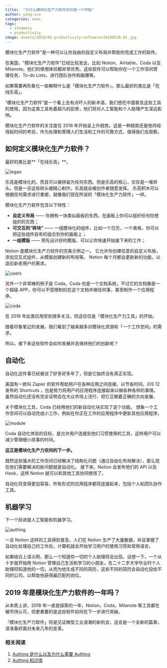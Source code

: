 ```yaml
---
title:  "为什么模块化生产力软件仅仅是一个开始"
author: yang-xie
categories: news
tags:
  - steamory
  - productivity
image: assets/2019/05-productivity-software/20190526-01.jpg
---
```


模块化生产力软件"是一种可以让你自由的自定义布局并帮助你完成工作的软件。

在美国，"模块化生产力软件"已经比较发达，比如 Notion、Airtable、Coda 以及 Milanote，他们的使用体验都非常优秀。这些软件可以帮助你在一个工作空间管理任务、To-do Lists、进行团队协作和脑爆等。

如果需要再形象化一些解释什么是「模块化生产力软件」，那么最好的类比是「在线乐高」。

“模块化生产力软件”是一个看上去有点吓人的新术语，我们想在中国普及这些工具的使用，因为这类工具有着超凡的前景，他们将对人工智能和个人助理产生深远影响。

模块化生产力软件的关注度在 2018 年开始呈上升趋势。这是一种趋势还是他将经得起时间的考验，作为处理和管理人们生活和工作的可靠方式，值得我们去观察。

## 如何定义模块化生产力软件？

最好的类比是**「在线乐高」**。

![legao](assets/2019/05-productivity-software/20190526-01.jpg)

乐高是模块化的，而且可以被拼装为任何东西。但是乐高的核心，仅仅是一堆转头。但是一旦这些转头被精心制作，乐高就会被创作者随意发挥。 乐高积木可以根据任何需求进行重塑，就像我们现在所说的「模块化生产力软件」一样。

模块化生产力软件包含以下特性：

- **自定义布局** —— 你拥有一块类似画板的东西，在画板上你可以组织任何你想组织的东西；
- **可交互的“砖块”** —— 一组模块化的组件，比如一个日历，一个表格，你可以把这些组件自有的组合到你的画板上；
- **一组模版** —— 预先设计好的模版，可以让你快速开始接下来的工作；

Notion 是模块化生产力软件的完美示例之一。 它允许你创建任意的自定义布局，添加交互式组件，从模版创建新的布局等。 Notion 每个月都会更新新的功能，以适应新老用户的需求。

![users](assets/2019/05-productivity-software/20190526-02.jpg)

另外一个非常棒的例子是 Coda，Coda 也是一个文档系统，不过它的文档像是一个超级 APP，你可以不受限制的在这个文档中做任何事，甚至制作一个应用程序。

![coda](assets/2019/05-productivity-software/20190526-03.jpg)

在 2018 年此类应用受到很多关注，但这仅仅是「模块化生产力工具」的开始。

随着印象笔记的发展，我们看到了越来越多对模块化资源和「一个工作空间」的需求。

所以，接下来这些软件会如何发展并且保持他们的创新呢？

## 自动化

自动化这件事已经被谈了好多好多年了，但是它始终没有真正实现。

美国有一款叫 Zapier 的软件帮助用户在各种应用之间连接，以节省时间。iOS 12 发布的 Shortcuts ，也是努力将用户的应用程序连接起来以做各种各样的事情。 虽然自动化还没有完全证明会在大众市场上流行，但它正朝着正确的方向发展。

关于模块化工具，Coda 已经用他们的新自动化块实现了这个功能。 想象一个工作空间可以自动完成小工作，例如在你正在工作的应用程序中更新其他应用程序。

![module](assets/2019/05-productivity-software/20190526-04.jpg)

Coda 自动化体验的目标，是允许用户连接到他们习惯使用的工具，这样用户可以减少管理细小琐事的时间。

**这正是模块化生产力空间的下一步。**

既然这些强大的工作空间已经解决了结构化问题（通过自由化布局解决），那么现在他们需要解决的新问题就是自动化。 接下来，Notion 会发布他们的 API 以及 Hook，这样 Notion 就可以和其他工具协同使用了。

自动化将变得更加容易，所有形式的应用程序都将连接起来，包括个人和团队协作工具。

## 机器学习

下一个跃进是人工智能和机器学习。

![authing](assets/2019/05-productivity-software/20190526-05.jpg)

一旦 Notion 这样的工具得到普及，人们在 Notion 生产了大量数据，并且掌握了自动化处理自己的工作后，计算机就会开始学习用户的使用习惯和常用语言。

如果结合上语义网，那么一个知道你一切的个人助理将会出现。设想一下，一个从十岁就开始用 Notion 管理自己生活和学习的小朋友，在二十二岁大学毕业时个人助理将知道他的一切，从而为他生成不同的简历，这些不同的简历会自动化投给不同的公司，以帮助他获得最匹配的岗位。

## 2019 年是模块化生产力软件的一年吗？

从本质上讲，2018 年一直是探索的一年，Notion，Coda，Milanote 等工具都在被市场认可，但更重要的是这些软件如何在下一步进行突破。

「模块化生产力软件」将是见证微型工业浪潮的新机会，这会是一个全新的篇章，请准备好面对未来几年的变革。

### 相关阅读

1. [Authing 是什么以及为什么需要 Authing](https://authing.cn/blog//Authing%E6%98%AF%E4%BB%80%E4%B9%88%E4%BB%A5%E5%8F%8A%E4%B8%BA%E4%BB%80%E4%B9%88%E9%9C%80%E8%A6%81Authing.html)
2. [Authing 知识库](https://learn.authing.cn/authing/)
